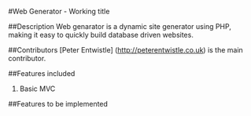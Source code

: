 #Web Generator - Working title

##Description
Web genarator is a dynamic site generator using PHP, making it easy to quickly build database driven websites.

##Contributors
[Peter Entwistle] (http://peterentwistle.co.uk) is the main contributor.

##Features included

1. Basic MVC

##Features to be implemented